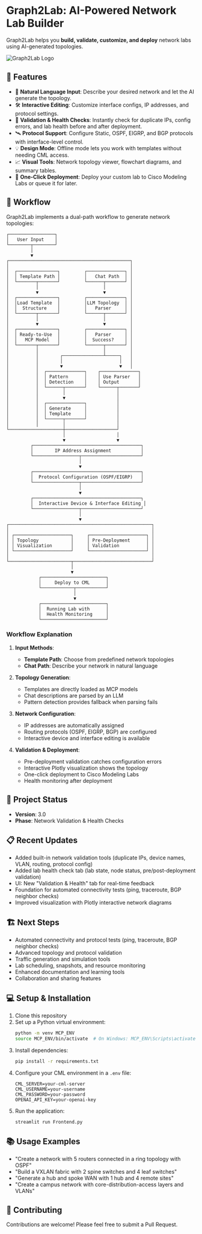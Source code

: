 # Graph2Lab: AI-Powered Network Lab Builder

Graph2Lab helps you **build, validate, customize, and deploy** network labs using AI-generated topologies.

![Graph2Lab Logo](assets/graph2lab_logo.png)

## 🚀 Features

- 🧠 **Natural Language Input**: Describe your desired network and let the AI generate the topology.
- 🛠 **Interactive Editing**: Customize interface configs, IP addresses, and protocol settings.
- 🧪 **Validation & Health Checks**: Instantly check for duplicate IPs, config errors, and lab health before and after deployment.
- 🛰 **Protocol Support**: Configure Static, OSPF, EIGRP, and BGP protocols with interface-level control.
- 💡 **Design Mode**: Offline mode lets you work with templates without needing CML access.
- 📈 **Visual Tools**: Network topology viewer, flowchart diagrams, and summary tables.
- 🚀 **One-Click Deployment**: Deploy your custom lab to Cisco Modeling Labs or queue it for later.

## 🔄 Workflow

Graph2Lab implements a dual-path workflow to generate network topologies:

```
┌─────────────────┐
│   User Input    │
└────────┬────────┘
         │
         ▼
┌─────────────────────────────────────────────┐
│                                             │
│  ┌───────────────┐         ┌──────────────┐ │
│  │ Template Path │         │   Chat Path  │ │
│  └───────┬───────┘         └──────┬───────┘ │
│          │                        │         │
│          ▼                        ▼         │
│  ┌───────────────┐         ┌──────────────┐ │
│  │Load Template  │         │LLM Topology  │ │
│  │  Structure    │         │   Parser     │ │
│  └───────┬───────┘         └──────┬───────┘ │
│          │                        │         │
│          ▼                        ▼         │
│  ┌───────────────┐         ┌──────────────┐ │
│  │ Ready-to-Use  │         │   Parser     │ │
│  │   MCP Model   │         │  Success?    │ │
│  └───────┬───────┘         └──────┬───────┘ │
│          │                        │         │
│          │        ┌───────────────┴─────┐   │
│          │        │                     │   │
│          │        ▼                     ▼   │
│          │  ┌──────────────┐    ┌──────────────┐
│          │  │ Pattern      │    │ Use Parser   │
│          │  │ Detection    │    │ Output       │
│          │  └──────┬───────┘    └──────┬───────┘
│          │         │                   │
│          │         ▼                   │
│          │  ┌──────────────┐           │
│          │  │ Generate     │           │
│          │  │ Template     │           │
│          │  └──────┬───────┘           │
│          │         │                   │
└────────────────────┼───────────────────┘
                     │                   │
                     ▼                   ▼
         ┌────────────────────────────────────────┐
         │        IP Address Assignment           │
         └─────────────────┬──────────────────────┘
                           │
                           ▼
         ┌────────────────────────────────────────┐
         │  Protocol Configuration (OSPF/EIGRP)   │
         └─────────────────┬──────────────────────┘
                           │
                           ▼
         ┌────────────────────────────────────────┐
         │  Interactive Device & Interface Editing │
         └─────────────────┬──────────────────────┘
                           │
                           ▼
┌─────────────────────────────────────────────────────┐
│                                                     │
│ ┌─────────────────────┐     ┌─────────────────────┐ │
│ │ Topology            │     │ Pre-Deployment      │ │
│ │ Visualization       │     │ Validation          │ │
│ └─────────────────────┘     └─────────────────────┘ │
│                                                     │
└───────────────────────┬─────────────────────────────┘
                        │
                        ▼
            ┌────────────────────────┐
            │     Deploy to CML      │
            └────────────┬───────────┘
                         │
                         ▼
            ┌────────────────────────┐
            │  Running Lab with      │
            │  Health Monitoring     │
            └────────────────────────┘
```

### Workflow Explanation

1. **Input Methods**:
   - **Template Path**: Choose from predefined network topologies
   - **Chat Path**: Describe your network in natural language

2. **Topology Generation**:
   - Templates are directly loaded as MCP models
   - Chat descriptions are parsed by an LLM 
   - Pattern detection provides fallback when parsing fails

3. **Network Configuration**:
   - IP addresses are automatically assigned
   - Routing protocols (OSPF, EIGRP, BGP) are configured
   - Interactive device and interface editing is available

4. **Validation & Deployment**:
   - Pre-deployment validation catches configuration errors
   - Interactive Plotly visualization shows the topology
   - One-click deployment to Cisco Modeling Labs
   - Health monitoring after deployment

## 🚦 Project Status

- **Version**: 3.0
- **Phase**: Network Validation & Health Checks

## 📋 Recent Updates

- Added built-in network validation tools (duplicate IPs, device names, VLAN, routing, protocol config)
- Added lab health check tab (lab state, node status, pre/post-deployment validation)
- UI: New "Validation & Health" tab for real-time feedback
- Foundation for automated connectivity tests (ping, traceroute, BGP neighbor checks)
- Improved visualization with Plotly interactive network diagrams

## 🏗️ Next Steps

- Automated connectivity and protocol tests (ping, traceroute, BGP neighbor checks)
- Advanced topology and protocol validation
- Traffic generation and simulation tools
- Lab scheduling, snapshots, and resource monitoring
- Enhanced documentation and learning tools
- Collaboration and sharing features

## 💻 Setup & Installation

1. Clone this repository
2. Set up a Python virtual environment:
   ```bash
   python -m venv MCP_ENV
   source MCP_ENV/bin/activate  # On Windows: MCP_ENV\Scripts\activate
   ```
3. Install dependencies:
   ```bash
   pip install -r requirements.txt
   ```
4. Configure your CML environment in a `.env` file:
   ```
   CML_SERVER=your-cml-server
   CML_USERNAME=your-username
   CML_PASSWORD=your-password
   OPENAI_API_KEY=your-openai-key
   ```
5. Run the application:
   ```bash
   streamlit run Frontend.py
   ```

## 📚 Usage Examples

- "Create a network with 5 routers connected in a ring topology with OSPF"
- "Build a VXLAN fabric with 2 spine switches and 4 leaf switches"
- "Generate a hub and spoke WAN with 1 hub and 4 remote sites"
- "Create a campus network with core-distribution-access layers and VLANs"

## 🤝 Contributing

Contributions are welcome! Please feel free to submit a Pull Request.